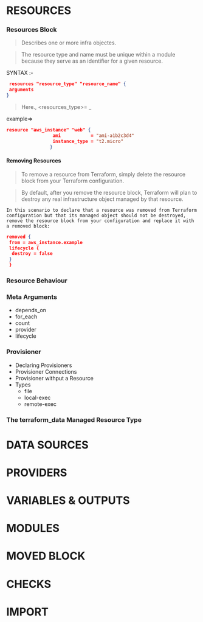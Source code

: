 # RESOURCES

### Resources Block
> Describes one or more infra objectes.

>  The resource type and name must be unique within a module because they serve as an identifier for a given resource.

SYNTAX :-

```json
 resources "resource_type" "resource_name" {
 arguments
}
```
>Here., <resources_type>= <provider>_<type>

example=>

```json
resource "aws_instance" "web" {
                 ami           = "ami-a1b2c3d4"
                 instance_type = "t2.micro"
                }
```
    
#### Removing Resources
> To remove a resource from Terraform, simply delete the resource block from your Terraform configuration.

> By default, after you remove the resource block, Terraform will plan to destroy any real infrastructure object managed by that resource.

    In this scenario to declare that a resource was removed from Terraform configuration but that its managed object should not be destroyed, remove the resource block from your configuration and replace it with a removed block:

```json
removed {
 from = aws_instance.example
 lifecycle {
  destroy = false
 }
 }
```









### Resource Behaviour



### Meta Arguments
* depends_on
* for_each
* count
* provider
* lifecycle
### Provisioner
* Declaring Provisioners
* Provisioner Connections
* Provisioner withput a Resource
* Types
    + file
    + local-exec
    + remote-exec

























### The terraform_data Managed Resource Type


# DATA SOURCES

# PROVIDERS

# VARIABLES & OUTPUTS

# MODULES

# MOVED BLOCK

# CHECKS

# IMPORT
